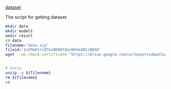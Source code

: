 [dataset](https://drive.google.com/file/d/1oIMuH1rc87GxBR86FQocNHSmZW1i8DXH/view?usp=sharing)

The script for getting dataset

```bash
mkdir data
mkdir models
mkdir result
cd data
filename='data.zip'
fileid='1oIMuH1rc87GxBR86FQocNHSmZW1i8DXH'
wget --no-check-certificate "https://drive.google.com/uc?export=download&id=${fileid}" -O ${filename}


# Unzip
unzip -q ${filename}
rm ${filename}
cd
```

